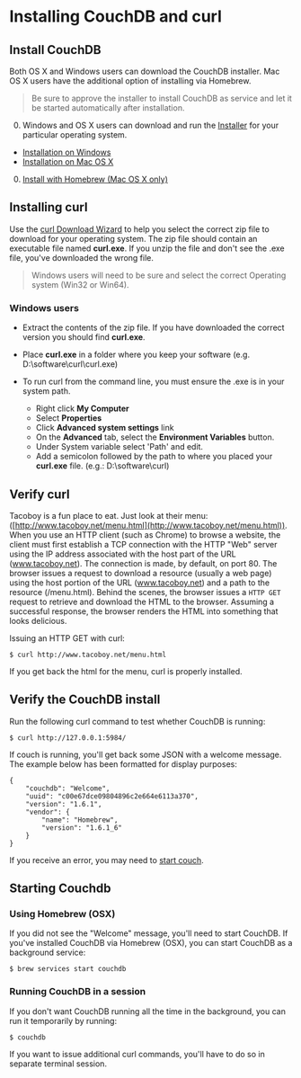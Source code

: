 # Installing CouchDB and curl

## Install CouchDB

Both OS X and Windows users can download the CouchDB installer.  Mac OS X users have the additional option of installing via Homebrew.

> Be sure to approve the installer to install CouchDB as service and let it be started automatically after installation.
 
0. Windows and OS X users can download and run the [Installer](http://couchdb.apache.org/) for your particular operating system.  
  - [Installation on Windows](http://docs.couchdb.org/en/1.6.1/install/windows.html)
  - [Installation on Mac OS X](http://docs.couchdb.org/en/1.6.1/install/mac.html)

0. [Install with Homebrew (Mac OS X only)](http://docs.couchdb.org/en/1.6.1/install/mac.html#installation-with-homebrew)


## Installing curl

Use the [curl Download Wizard](https://curl.haxx.se/dlwiz/?type=bin) to help you select the correct zip file to download for your operating system.  The zip file should contain an executable file named **curl.exe**.  If you unzip the file and don't see the .exe file, you've downloaded the wrong file.

> Windows users will need to be sure and select the correct Operating system (Win32 or Win64).

### Windows users

- Extract the contents of the zip file. If you have downloaded the correct version you should find **curl.exe**.
- Place **curl.exe** in a folder where you keep your software (e.g. D:\software\curl\curl.exe)
- To run curl from the command line, you must ensure the .exe is in your system path.

  - Right click **My Computer**
  - Select **Properties**
  - Click **Advanced system settings** link
  - On the **Advanced** tab, select the **Environment Variables** button.
  - Under System variable select 'Path' and edit.
  - Add a semicolon followed by the path to where you placed your **curl.exe** file. (e.g.: D:\software\curl)


## Verify curl

Tacoboy is a fun place to eat.  Just look at their menu: ([http://www.tacoboy.net/menu.html](http://www.tacoboy.net/menu.html)).  When you use an HTTP client (such as Chrome) to browse a website, the client must first establish a TCP connection with the HTTP "Web" server using the IP address associated with the host part of the URL (www.tacoboy.net). The connection is made, by default, on port 80.  The browser issues a request to download a resource (usually a web page) using the host portion of the URL (www.tacoboy.net) and a path to the resource (/menu.html).  Behind the scenes, the browser issues a `HTTP GET` request to retrieve and download the HTML to the browser. Assuming a successful response, the browser renders the HTML into something that looks delicious.

Issuing an HTTP GET with curl:

```
$ curl http://www.tacoboy.net/menu.html
```

If you get back the html for the menu, curl is properly installed.


## Verify the CouchDB install

Run the following curl command to test whether CouchDB is running:

```
$ curl http://127.0.0.1:5984/
```
If couch is running, you'll get back some JSON with a welcome message. The example below has been formatted for display purposes:

```
{
    "couchdb": "Welcome",
    "uuid": "c00e67dce09804896c2e664e6113a370",
    "version": "1.6.1",
    "vendor": {
        "name": "Homebrew",
        "version": "1.6.1_6"
    }
}
```

If you receive an error, you may need to [start couch](#starting-couchdb).

## Starting Couchdb

### Using Homebrew (OSX)

If you did not see the "Welcome" message, you'll need to start CouchDB.  If you've installed CouchDB via Homebrew (OSX), you can start CouchDB as a background service:

  ```
  $ brew services start couchdb
  ```

  ### Running CouchDB in a session

  If you don't want CouchDB running all the time in the background, you can run it temporarily by running:

  ```
  $ couchdb
  ```

  If you want to issue additional curl commands, you'll have to do so in separate terminal session.  
